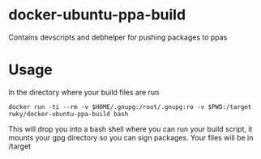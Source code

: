 # docker-ubuntu-ppa-build
Contains devscripts and debhelper for pushing packages to ppas

# Usage

In the directory where your build files are run

`docker run -ti --rm -v $HOME/.gnupg:/root/.gnupg:ro -v $PWD:/target rwky/docker-ubuntu-ppa-build bash`

This will drop you into a bash shell where you can run your build script, it mounts your gpg directory so you can sign packages. Your files will be in /target
